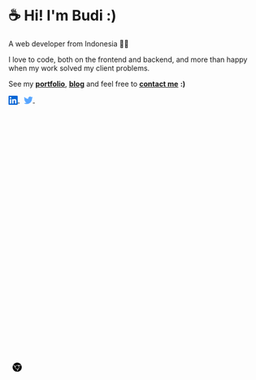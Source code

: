 # ☕ Hi! I'm Budi :)

A web developer from Indonesia 👨‍💻

I love to code, both on the frontend and backend, and more than happy when my work solved my client problems.

See my <ins>**[portfolio](https://budidev.com/dev/ "budi's dev/project")**</ins>,
<ins>**[blog](https://budidev.com/posts/ "budi's blog")**</ins> and feel free to <ins>**[contact me](https://budidev.com/about/#contact "budi's contact")**</ins> **:)**

<a href="https://linkedin.com/in/budimanfajarf" target="_blank" title="linkedin">
<img align="center" src="/icons/linkedin.svg" alt="linkedin" height="18"/></svg>
</a> &nbsp;
<a href="https://twitter.com/budimanfajarf" target="_blank" title="twitter">
<img align="center" src="/icons/twitter.svg" alt="linkedin" height="18"/></svg></svg>
</a> &nbsp;
<a href="https://t.me/budimanfajarf" target="_blank" title="telegram"><svg viewBox="0 0 32 32"><use xlink:href="/icons/telegram.svg"></use></svg>
</a> &nbsp;
<a href="https://budidev.com" target="_blank" title="website">
<img align="center" src="/icons/googlechrome.svg" alt="web" height="18"/></a> &nbsp;


<!--
### Hi there 👋

**budimanfajarf/budimanfajarf** is a ✨ _special_ ✨ repository because its `README.md` (this file) appears on your GitHub profile.

Here are some ideas to get you started:

- 🔭 I’m currently working on ...
- 🌱 I’m currently learning ...
- 👯 I’m looking to collaborate on ...
- 🤔 I’m looking for help with ...
- 💬 Ask me about ...
- 📫 How to reach me: ...
- 😄 Pronouns: ...
- ⚡ Fun fact: ...
-->
